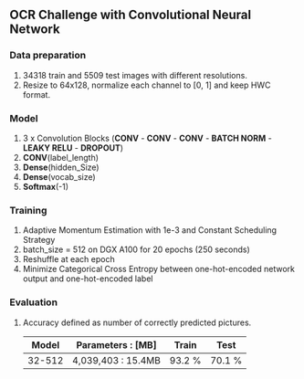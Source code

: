## OCR Challenge with Convolutional Neural Network

### Data preparation

1. 34318 train and 5509 test images with different resolutions.
2. Resize to 64x128, normalize each channel to [0, 1] and keep HWC format.

### Model

1. 3 x Convolution Blocks (**CONV** - **CONV** - **CONV** - **BATCH NORM** - **LEAKY RELU** - **DROPOUT**)
2. **CONV**(label_length)
3. **Dense**(hidden_Size)
4. **Dense**(vocab_size)
5. **Softmax**(-1)

### Training

1. Adaptive Momentum Estimation with 1e-3 and Constant Scheduling Strategy
2. batch_size = 512 on DGX A100 for 20 epochs (250 seconds)
3. Reshuffle at each epoch
4. Minimize Categorical Cross Entropy between one-hot-encoded network output and one-hot-encoded label

### Evaluation

1. Accuracy defined as number of correctly predicted pictures.
   
    | Model | Parameters : [MB] |  Train  | Test |
    | --- | --- | --- | --- |
    | 32-512 | 4,039,403 : 15.4MB | 93.2 % | 70.1 %  |

